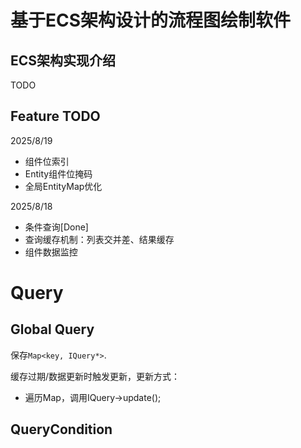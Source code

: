 # 基于ECS架构设计的流程图绘制软件

## ECS架构实现介绍

TODO


## Feature TODO

2025/8/19
- 组件位索引
- Entity组件位掩码
- 全局EntityMap优化

2025/8/18
- 条件查询[Done]
- 查询缓存机制：列表交并差、结果缓存
- 组件数据监控

# Query
## Global Query

保存`Map<key, IQuery*>`.

缓存过期/数据更新时触发更新，更新方式：
- 遍历Map，调用IQuery->update();

## QueryCondition


